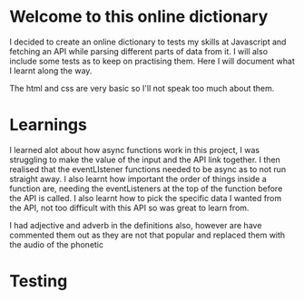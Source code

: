 # Welcome to this online dictionary

I decided to create an online dictionary to tests my skills at Javascript and fetching an API while parsing different parts of data from it. I will also include some tests as to keep on practising them.
Here I will document what I learnt along the way.

The html and css are very basic so I'll not speak too much about them.

# Learnings

I learned alot about how async functions work in this project, I was struggling to make the value of the input and the API link together. I then realised that the eventLIstener functions needed to be async as to not run straight away.
I also learnt how important the order of things inside a function are, needing the eventListeners at the top of the function before the API is called.
I also learnt how to pick the specific data I wanted from the API, not too difficult with this API so was great to learn from.

I had adjective and adverb in the definitions also, however are have commented them out as they are not that popular and replaced them with the audio of the phonetic

# Testing

